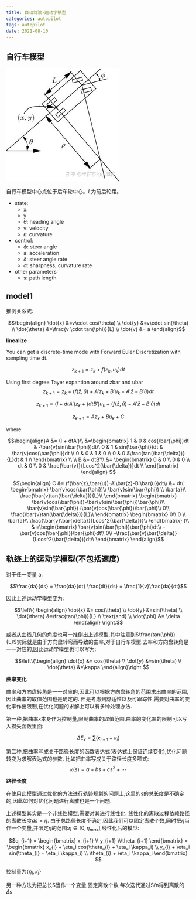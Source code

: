 ```yaml
---
title: 自动驾驶-运动学模型
categories: autopilot
tags: autopilot
date: 2021-08-10
---
```


## 自行车模型

![bicycle_model](imgs/bicycle_model.jpg)

自行车模型中心点位于后车轮中心。$L$为前后轮距。

- state:
    - x:
    - y
    - $\theta$: heading angle
    - v: velocity
    - $\kappa$: curvature
- control:
    - $\phi$: steer angle
    - a: acceleration
    - $\delta$: steer angle rate
    - $\alpha$: sharpness, curvature rate
- other parameters
    - s: path length

## model1

推倒关系式:

$$\begin{align}
 \dot{x} &=v\cdot cos(\theta)  \\
 \dot{y} &=v\cdot sin(\theta)  \\
 \dot{\theta} &=\frac{v \cdot tan(\phi)}{L}  \\
 \dot{v} &= a
\end{align}$$


**linealize**

You can get a discrete-time mode with Forward Euler Discretization with sampling time dt.

$$z_{k+1}=z_k+f(z_k,u_k)dt$$

Using first degree Tayer expantion around zbar and ubar
$$z_{k+1}=z_k+(f(\bar{z},\bar{u})+A'z_k+B'u_k-A'\bar{z}-B'\bar{u})dt$$

$$z_{k+1}=(I + dtA')z_k+(dtB')u_k + (f(\bar{z},\bar{u})-A'\bar{z}-B'\bar{u})dt$$

$$z_{k+1}=Az_k+Bu_k +C$$

where:

$$\begin{align}A &= (I + dtA')\\
&=\begin{bmatrix} 
1 & 0 & cos(\bar{\phi})dt & -\bar{v}sin(\bar{\phi})dt\\
0 & 1 & sin(\bar{\phi})dt & \bar{v}cos(\bar{\phi})dt \\
0 & 0 & 1 & 0 \\
0 & 0 &\frac{tan(\bar{\delta})}{L}dt & 1 \\
\end{bmatrix}   \\
    \\
B &= dtB'\\
&=
\begin{bmatrix} 
0 & 0 \\
0 & 0 \\
dt & 0 \\
0 & \frac{\bar{v}}{Lcos^2(\bar{\delta})}dt \\
\end{bmatrix} \end{align}   $$

$$\begin{align}
C &= (f(\bar{z},\bar{u})-A'\bar{z}-B'\bar{u})dt\\
&= dt(
\begin{bmatrix} 
\bar{v}cos(\bar{\phi})\\
\bar{v}sin(\bar{\phi}) \\
\bar{a}\\
\frac{\bar{v}tan(\bar{\delta})}{L}\\
\end{bmatrix}   
\begin{bmatrix} 
\bar{v}cos(\bar{\phi})-\bar{v}sin(\bar{\phi})\bar{\phi}\\
\bar{v}sin(\bar{\phi})+\bar{v}cos(\bar{\phi})\bar{\phi}\\
0\\
\frac{\bar{v}tan(\bar{\delta})}{L}\\
\end{bmatrix}   
\begin{bmatrix} 
0\\
0 \\
\bar{a}\\
\frac{\bar{v}\bar{\delta}}{Lcos^2(\bar{\delta})}\\
\end{bmatrix}
)\\
& =\begin{bmatrix} 
\bar{v}sin(\bar{\phi})\bar{\phi}dt\\
-\bar{v}cos(\bar{\phi})\bar{\phi}dt\\
0\\
-\frac{\bar{v}\bar{\delta}}{Lcos^2(\bar{\delta})}dt\\
\end{bmatrix}
\end{align}$$

## 轨迹上的运动学模型(不包括速度)

对于任一变量 a:

$$\frac{da}{ds} = \frac{da}{dt} \frac{dt}{ds} = \frac{1}{v}\frac{da}{dt}$$

因此上述运动学模型变为:

$$\left\{ \begin{align}
 \dot{x} &= cos(\theta)  \\
 \dot{y} &=sin(\theta)  \\
 \dot{\theta} &=\frac{tan(\phi)}{L}  \\
 \text{and} \\
 \dot{\phi} &= \delta
\end{align}
\right.$$

或者从曲线几何的角度也可一推倒出上述模型,其中注意到$\frac{tan(\phi)}{L}$实际就是由于方向盘转弯而导致的曲率,对于自行车模型.去率和方向盘转角是一一对应的,因此运动学模型也可以写为:

$$\left\{\begin{align}
 \dot{x} &= cos(\theta)  \\
 \dot{y} &=sin(\theta)  \\
 \dot{\theta} &=\kappa
\end{align}\right.$$

**曲率变化**

曲率和方向盘转角是一一对应的,因此可以根据方向盘转角的范围求出曲率的范围,因此曲率的取值范围也是确定的. 但是考虑到舒适性以及可跟踪性,需要对曲率的变化率作出限制,在优化问题的求解上可以有多种处理办法.

第一种,把曲率$\kappa$本身作为控制量,限制曲率的取值范围.曲率的变化率的限制可以写入损失函数里面:

$$\Delta E_{\kappa} = \sum (\kappa_{i+1} - \kappa_{i})$$

第二种,把曲率写成关于路径长度的函数表达式(表达式上保证连续变化),优化问题转变为求解表达式的参数. 比如把曲率写成关于路径长度多项式:
$$\kappa(s) = a+bs+cs^2+\cdots$$

**路径长度**

在使用此模型通过优化的方法进行轨迹规划的问题上,这里的s的总长度是不确定的,因此如何对优化问题进行离散也是一个问题.

上述模型其实是一个非线性模型,需要对其进行线性化. 线性化的离散过程依赖路径的离散长度$ds = \eta$. 由于总路径长度不确定,因此我们可以固定离散个数,同时把$\eta$当作一个变量,并限定$\eta$的范围:$\eta \in [0, \eta_{max}]$,线性化后的模型:

$$q_{i+1} = \begin{bmatrix} x_{i+1} \\ y_{i+1} \\\theta_{i+1}  \end{bmatrix}
= \begin{bmatrix} x_{i} + \eta_i cos(\theta_{i} + \eta_i \kappa_i) \\ y_{i} + \eta_i sin(\theta_{i} + \eta_i \kappa_i) \\ \theta_{i} + \eta_i \kappa_i \end{bmatrix} $$

控制量为$\{\eta_i, \kappa_i\}$

另一种方法为把总长S当作一个变量,固定离散个数,每次迭代通过S/n得到离散的$\Delta s$


